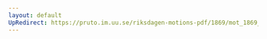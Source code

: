 ```yaml
---
layout: default
UpRedirect: https://pruto.im.uu.se/riksdagen-motions-pdf/1869/mot_1869__ak__18.pdf
---
```

